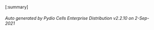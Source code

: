 






[:summary]

###### Auto generated by Pydio Cells Enterprise Distribution v2.2.10 on 2-Sep-2021
